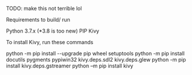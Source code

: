 TODO: make this not terrible lol

Requirements to build/ run

Python 3.7.x (*3.8 is too new)
PIP
Kivy

To install Kivy, run these commands

python -m pip install --upgrade pip wheel setuptools
python -m pip install docutils pygments pypiwin32 kivy.deps.sdl2 kivy.deps.glew
python -m pip install kivy.deps.gstreamer
python –m pip install kivy
